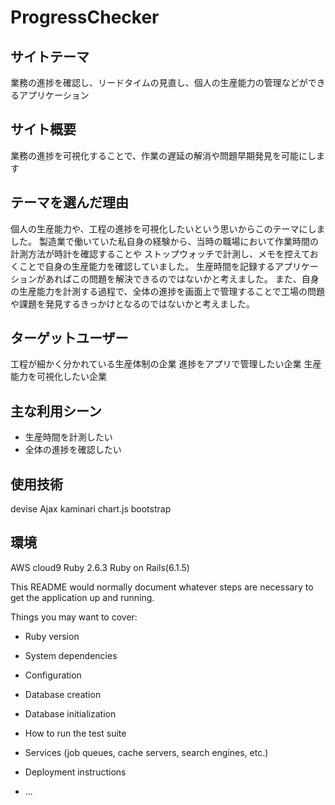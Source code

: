 # ProgressChecker

## サイトテーマ

業務の進捗を確認し、リードタイムの見直し、個人の生産能力の管理などができるアプリケーション

## サイト概要

業務の進捗を可視化することで、作業の遅延の解消や問題早期発見を可能にします

## テーマを選んだ理由

個人の生産能力や、工程の進捗を可視化したいという思いからこのテーマにしました。
製造業で働いていた私自身の経験から、当時の職場において作業時間の計測方法が時計を確認することや
ストップウォッチで計測し、メモを控えておくことで自身の生産能力を確認していました。
生産時間を記録するアプリケーションがあればこの問題を解決できるのではないかと考えました。
また、自身の生産能力を計測する過程で、全体の進捗を画面上で管理することで工場の問題や課題を発見するきっかけとなるのではないかと考えました。

## ターゲットユーザー

工程が細かく分かれている生産体制の企業
進捗をアプリで管理したい企業
生産能力を可視化したい企業

## 主な利用シーン

- 生産時間を計測したい
- 全体の進捗を確認したい

## 使用技術

devise
Ajax
kaminari
chart.js
bootstrap

## 環境

AWS cloud9
Ruby 2.6.3
Ruby on Rails(6.1.5)

This README would normally document whatever steps are necessary to get the
application up and running.

Things you may want to cover:

* Ruby version

* System dependencies

* Configuration

* Database creation

* Database initialization

* How to run the test suite

* Services (job queues, cache servers, search engines, etc.)

* Deployment instructions

* ...

